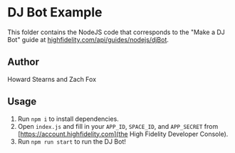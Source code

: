 # DJ Bot Example
This folder contains the NodeJS code that corresponds to the "Make a DJ Bot" guide at [highfidelity.com/api/guides/nodejs/djBot](https://www.highfidelity.com/api/guides/nodejs/djBot).

## Author
Howard Stearns and Zach Fox

## Usage
1. Run `npm i` to install dependencies.
2. Open `index.js` and fill in your `APP_ID`, `SPACE_ID`, and `APP_SECRET` from [https://account.highfidelity.com](the High Fidelity Developer Console).
3. Run `npm run start` to run the DJ Bot!
